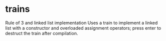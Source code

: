 # trains
Rule of 3 and linked list implementation
Uses a train to implement a linked list with a constructor and overloaded assignment operators; press enter to destruct the train after compilation.
